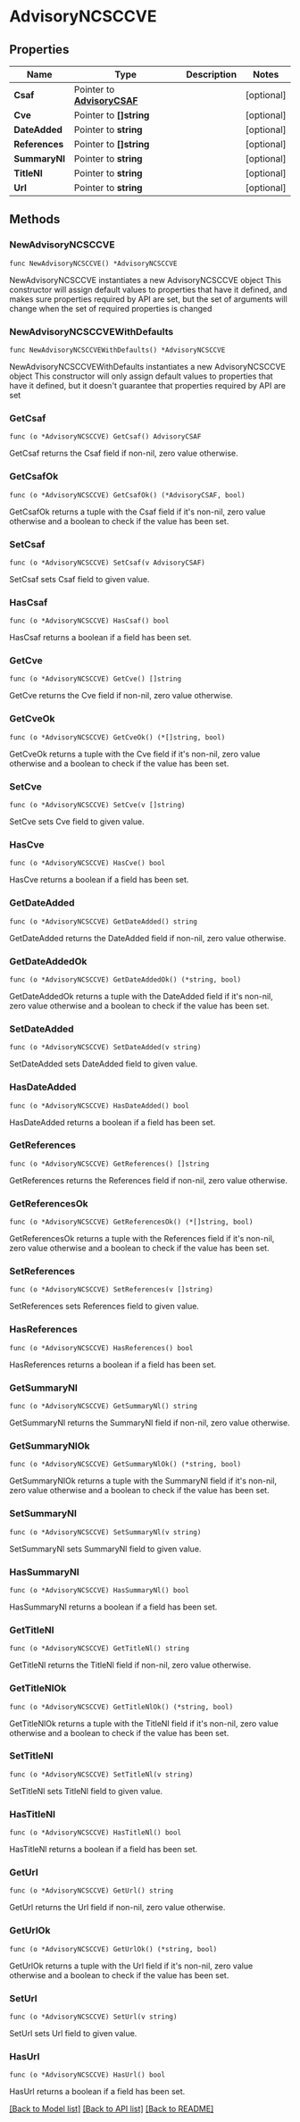 # AdvisoryNCSCCVE

## Properties

Name | Type | Description | Notes
------------ | ------------- | ------------- | -------------
**Csaf** | Pointer to [**AdvisoryCSAF**](AdvisoryCSAF.md) |  | [optional] 
**Cve** | Pointer to **[]string** |  | [optional] 
**DateAdded** | Pointer to **string** |  | [optional] 
**References** | Pointer to **[]string** |  | [optional] 
**SummaryNl** | Pointer to **string** |  | [optional] 
**TitleNl** | Pointer to **string** |  | [optional] 
**Url** | Pointer to **string** |  | [optional] 

## Methods

### NewAdvisoryNCSCCVE

`func NewAdvisoryNCSCCVE() *AdvisoryNCSCCVE`

NewAdvisoryNCSCCVE instantiates a new AdvisoryNCSCCVE object
This constructor will assign default values to properties that have it defined,
and makes sure properties required by API are set, but the set of arguments
will change when the set of required properties is changed

### NewAdvisoryNCSCCVEWithDefaults

`func NewAdvisoryNCSCCVEWithDefaults() *AdvisoryNCSCCVE`

NewAdvisoryNCSCCVEWithDefaults instantiates a new AdvisoryNCSCCVE object
This constructor will only assign default values to properties that have it defined,
but it doesn't guarantee that properties required by API are set

### GetCsaf

`func (o *AdvisoryNCSCCVE) GetCsaf() AdvisoryCSAF`

GetCsaf returns the Csaf field if non-nil, zero value otherwise.

### GetCsafOk

`func (o *AdvisoryNCSCCVE) GetCsafOk() (*AdvisoryCSAF, bool)`

GetCsafOk returns a tuple with the Csaf field if it's non-nil, zero value otherwise
and a boolean to check if the value has been set.

### SetCsaf

`func (o *AdvisoryNCSCCVE) SetCsaf(v AdvisoryCSAF)`

SetCsaf sets Csaf field to given value.

### HasCsaf

`func (o *AdvisoryNCSCCVE) HasCsaf() bool`

HasCsaf returns a boolean if a field has been set.

### GetCve

`func (o *AdvisoryNCSCCVE) GetCve() []string`

GetCve returns the Cve field if non-nil, zero value otherwise.

### GetCveOk

`func (o *AdvisoryNCSCCVE) GetCveOk() (*[]string, bool)`

GetCveOk returns a tuple with the Cve field if it's non-nil, zero value otherwise
and a boolean to check if the value has been set.

### SetCve

`func (o *AdvisoryNCSCCVE) SetCve(v []string)`

SetCve sets Cve field to given value.

### HasCve

`func (o *AdvisoryNCSCCVE) HasCve() bool`

HasCve returns a boolean if a field has been set.

### GetDateAdded

`func (o *AdvisoryNCSCCVE) GetDateAdded() string`

GetDateAdded returns the DateAdded field if non-nil, zero value otherwise.

### GetDateAddedOk

`func (o *AdvisoryNCSCCVE) GetDateAddedOk() (*string, bool)`

GetDateAddedOk returns a tuple with the DateAdded field if it's non-nil, zero value otherwise
and a boolean to check if the value has been set.

### SetDateAdded

`func (o *AdvisoryNCSCCVE) SetDateAdded(v string)`

SetDateAdded sets DateAdded field to given value.

### HasDateAdded

`func (o *AdvisoryNCSCCVE) HasDateAdded() bool`

HasDateAdded returns a boolean if a field has been set.

### GetReferences

`func (o *AdvisoryNCSCCVE) GetReferences() []string`

GetReferences returns the References field if non-nil, zero value otherwise.

### GetReferencesOk

`func (o *AdvisoryNCSCCVE) GetReferencesOk() (*[]string, bool)`

GetReferencesOk returns a tuple with the References field if it's non-nil, zero value otherwise
and a boolean to check if the value has been set.

### SetReferences

`func (o *AdvisoryNCSCCVE) SetReferences(v []string)`

SetReferences sets References field to given value.

### HasReferences

`func (o *AdvisoryNCSCCVE) HasReferences() bool`

HasReferences returns a boolean if a field has been set.

### GetSummaryNl

`func (o *AdvisoryNCSCCVE) GetSummaryNl() string`

GetSummaryNl returns the SummaryNl field if non-nil, zero value otherwise.

### GetSummaryNlOk

`func (o *AdvisoryNCSCCVE) GetSummaryNlOk() (*string, bool)`

GetSummaryNlOk returns a tuple with the SummaryNl field if it's non-nil, zero value otherwise
and a boolean to check if the value has been set.

### SetSummaryNl

`func (o *AdvisoryNCSCCVE) SetSummaryNl(v string)`

SetSummaryNl sets SummaryNl field to given value.

### HasSummaryNl

`func (o *AdvisoryNCSCCVE) HasSummaryNl() bool`

HasSummaryNl returns a boolean if a field has been set.

### GetTitleNl

`func (o *AdvisoryNCSCCVE) GetTitleNl() string`

GetTitleNl returns the TitleNl field if non-nil, zero value otherwise.

### GetTitleNlOk

`func (o *AdvisoryNCSCCVE) GetTitleNlOk() (*string, bool)`

GetTitleNlOk returns a tuple with the TitleNl field if it's non-nil, zero value otherwise
and a boolean to check if the value has been set.

### SetTitleNl

`func (o *AdvisoryNCSCCVE) SetTitleNl(v string)`

SetTitleNl sets TitleNl field to given value.

### HasTitleNl

`func (o *AdvisoryNCSCCVE) HasTitleNl() bool`

HasTitleNl returns a boolean if a field has been set.

### GetUrl

`func (o *AdvisoryNCSCCVE) GetUrl() string`

GetUrl returns the Url field if non-nil, zero value otherwise.

### GetUrlOk

`func (o *AdvisoryNCSCCVE) GetUrlOk() (*string, bool)`

GetUrlOk returns a tuple with the Url field if it's non-nil, zero value otherwise
and a boolean to check if the value has been set.

### SetUrl

`func (o *AdvisoryNCSCCVE) SetUrl(v string)`

SetUrl sets Url field to given value.

### HasUrl

`func (o *AdvisoryNCSCCVE) HasUrl() bool`

HasUrl returns a boolean if a field has been set.


[[Back to Model list]](../README.md#documentation-for-models) [[Back to API list]](../README.md#documentation-for-api-endpoints) [[Back to README]](../README.md)


